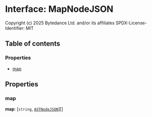 # Interface: MapNodeJSON

Copyright (c) 2025 Bytedance Ltd. and/or its affiliates
SPDX-License-Identifier: MIT

## Table of contents

### Properties

* [map](/en/auto-docs/editor/interfaces/MapNodeJSON.md#map)

## Properties

### map

**map**: \[`string`, [`ASTNodeJSON`](/en/auto-docs/editor/interfaces/ASTNodeJSON.md)]\[]
